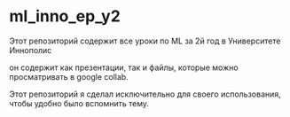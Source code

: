 # ml_inno_ep_y2

Этот репозиторий содержит все уроки по ML за 2й год в Университете Иннополис

он содержит как презентации, так и файлы, которые можно просматривать в google collab.


Этот репозиторий я сделал исключительно для своего использования, чтобы удобно было вспомнить тему.

